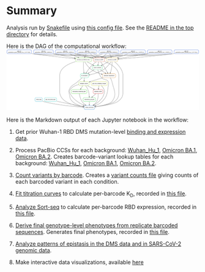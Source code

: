 # Summary

Analysis run by [Snakefile](../../Snakefile)
using [this config file](../../config.yaml).
See the [README in the top directory](../../README.md)
for details.

Here is the DAG of the computational workflow:
![dag.svg](dag.svg)

Here is the Markdown output of each Jupyter notebook in the
workflow:

1. Get prior Wuhan-1 RBD DMS mutation-level [binding and expression data](../prior_DMS_data/mutant_ACE2binding_expression.csv).

2. Process PacBio CCSs for each background: [Wuhan_Hu_1](process_ccs_Wuhan_Hu_1.md), [Omicron BA.1](process_ccs_BA1.md), [Omicron BA.2](process_ccs_BA2.md). Creates barcode-variant lookup tables for each background: [Wuhan_Hu_1](../variants/codon_variant_table_Wuhan_Hu_1.csv), [Omicron BA.1](../variants/codon_variant_table_BA1.csv), [Omicron BA.2](../variants/codon_variant_table_BA2.csv).

3. [Count variants by barcode](count_variants.md).
   Creates a [variant counts file](../counts/variant_counts.csv)
   giving counts of each barcoded variant in each condition.

4. [Fit titration curves](compute_binding_Kd.md) to calculate per-barcode K<sub>D</sub>, recorded in [this file](../binding_Kd/bc_binding.csv).

5. [Analyze Sort-seq](compute_expression_meanF.md) to calculate per-barcode RBD expression, recorded in [this file](../expression_meanF/bc_expression.csv).

6. [Derive final genotype-level phenotypes from replicate barcoded sequences](collapse_scores.md).
   Generates final phenotypes, recorded in [this file](../final_variant_scores/final_variant_scores.csv).

7. [Analyze patterns of epistasis in the DMS data and in SARS-CoV-2 genomic data](epistatic_shifts.md).

8. Make interactive data visualizations, available [here](https://jbloomlab.github.io/SARS-CoV-2-RBD_DMS_Omicron/)